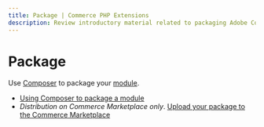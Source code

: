 ```yaml
---
title: Package | Commerce PHP Extensions
description: Review introductory material related to packaging Adobe Commerce and Magento Open Source components.
---
```


# Package

Use [Composer](https://getcomposer.org/) to package your [module](https://glossary.magento.com/module).

*  [Using Composer to package a module](component.md)
*  *Distribution on Commerce Marketplace only*. [Upload your package to the Commerce Marketplace](https://developer.adobe.com/commerce/marketplace/guides/sellers/)
